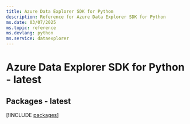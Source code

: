 ```yaml
---
title: Azure Data Explorer SDK for Python
description: Reference for Azure Data Explorer SDK for Python
ms.date: 03/07/2025
ms.topic: reference
ms.devlang: python
ms.service: dataexplorer
---
```

# Azure Data Explorer SDK for Python - latest
## Packages - latest
[!INCLUDE [packages](data-explorer-index.md)]
